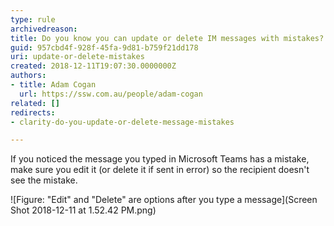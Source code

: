 ```yaml
---
type: rule
archivedreason: 
title: Do you know you can update or delete IM messages with mistakes?
guid: 957cbd4f-928f-45fa-9d81-b759f21dd178
uri: update-or-delete-mistakes
created: 2018-12-11T19:07:30.0000000Z
authors:
- title: Adam Cogan
  url: https://ssw.com.au/people/adam-cogan
related: []
redirects:
- clarity-do-you-update-or-delete-message-mistakes

---
```


If you noticed the message you typed in Microsoft Teams has a mistake, make sure you edit it (or delete it if sent in error) so the recipient doesn't see the mistake.

<!--endintro-->

![Figure: "Edit" and "Delete" are options after you type a message](Screen Shot 2018-12-11 at 1.52.42 PM.png)
